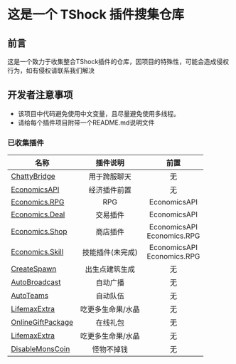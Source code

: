 # 这是一个 TShock 插件搜集仓库
## 前言
这是一个致力于收集整合TShock插件的仓库，因项目的特殊性，可能会造成侵权行为，如有侵权请联系我们解决
## 开发者注意事项
- 该项目中代码避免使用中文变量，且尽量避免使用多线程。
- 请给每个插件项目附带一个README.md说明文件
### 已收集插件

| 名称                                                                                                 |     插件说明      |            前置            |
| ---------------------------------------------------------------------------------------------------- | :---------------: | :------------------------: |
| [ChattyBridge](https://github.com/Controllerdestiny/TShockPlugin/tree/master/ChattyBridge)           |   用于跨服聊天    |             无             |
| [EconomicsAPI](https://github.com/Controllerdestiny/TShockPlugin/tree/master/EconomicsAPI)           |   经济插件前置    |             无             |
| [Economics.RPG](https://github.com/Controllerdestiny/TShockPlugin/tree/master/Economics.RPG)         |        RPG        |        EconomicsAPI        |
| [Economics.Deal](https://github.com/Controllerdestiny/TShockPlugin/tree/master/Economics.RPG)        |     交易插件      |        EconomicsAPI        |
| [Economics.Shop](https://github.com/Controllerdestiny/TShockPlugin/tree/master/Economics.Shop)       |     商店插件      | EconomicsAPI<br>Economics.RPG |
| [Economics.Skill](https://github.com/Controllerdestiny/TShockPlugin/tree/master/Economics.Skill)     | 技能插件(未完成)  | EconomicsAPI<br>Economics.RPG |
| [CreateSpawn](https://github.com/Controllerdestiny/TShockPlugin/tree/master/CreateSpawn)             |  出生点建筑生成   |             无             |
| [AutoBroadcast](https://github.com/Controllerdestiny/TShockPlugin/tree/master/AutoBroadcast)         |     自动广播      |             无             |
| [AutoTeams](https://github.com/Controllerdestiny/TShockPlugin/tree/master/AutoTeams)                 |     自动队伍      |             无             |
| [LifemaxExtra](https://github.com/Controllerdestiny/TShockPlugin/tree/master/LifemaxExtra)           | 吃更多生命果/水晶 |             无             |
| [OnlineGiftPackage](https://github.com/Controllerdestiny/TShockPlugin/tree/master/OnlineGiftPackage) |     在线礼包      |             无             |
| [LifemaxExtra](https://github.com/Controllerdestiny/TShockPlugin/tree/master/LifemaxExtra)           | 吃更多生命果/水晶 |             无             |
| [DisableMonsCoin](https://github.com/Controllerdestiny/TShockPlugin/tree/master/DisableMonsCoin)     |    怪物不掉钱     |             无             |

